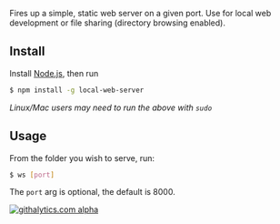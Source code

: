 Fires up a simple, static web server on a given port. Use for local web development or file sharing (directory browsing enabled). 

Install
-------
Install [Node.js](http://nodejs.org), then run

```sh
$ npm install -g local-web-server
```

*Linux/Mac users may need to run the above with `sudo`*

Usage
-----
From the folder you wish to serve, run:
```sh
$ ws [port]
```
The `port` arg is optional, the default is 8000.

[![githalytics.com alpha](https://cruel-carlota.pagodabox.com/050b17b4263c08f12a2a9d9bbda80025 "githalytics.com")](http://githalytics.com/75lb/local-web-server)
